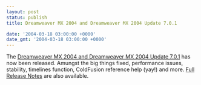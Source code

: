 ```yaml
---
layout: post
status: publish
title: Dreamweaver MX 2004 and Dreamweaver MX 2004 Update 7.0.1

date: '2004-03-18 03:00:00 +0000'
date_gmt: '2004-03-18 03:00:00 +0000'
---
```

The <a href="http://www.macromedia.com/support/dreamweaver/downloads_updaters.html">Dreamweaver MX 2004 and Dreamweaver MX 2004 Update 7.0.1</a> has now been released.  Amungst the big things fixed, performance issues, stability, timelines function, ColdFusion reference help (yay!) and more. <a href="http://www.macromedia.com/support/documentation/en/dreamweaver/releasenotes.html">Full Release Notes</a> are also available.
